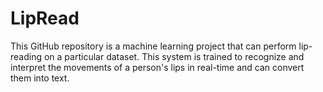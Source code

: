 # LipRead
This GitHub repository is a machine learning project that can perform lip-reading on a particular dataset. This system is trained to recognize and interpret the movements of a person's lips in real-time and can convert them into text. 
